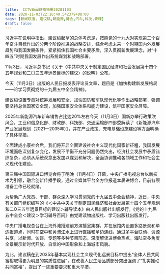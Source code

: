 ```yaml
---
title:  CCTV新闻联播摘要20201103
date: 2020-11-03T22:10:40.542379+08:00
tags: [新闻联播, 建议稿,新能源,博会,汽车,科技,青稞]
draft: false
---
```


习近平在说明中指出，<span class="keywords_content">建议稿</span>起草的总体考虑是，按照党的十九大对实现第二个百年奋斗目标作出的分两个阶段推进的战略安排，综合考虑未来一个时期国内外发展趋势和我国发展条件，紧紧抓住我国社会主要矛盾，深入贯彻新发展理念，对“十四五”时期我国发展作出系统谋划和战略部署。

11月3日，习近平总书记《关于〈中共中央关于制定国民经济和社会发展第十四个五年规划和二〇三五年远景目标的建议〉的说明》公布。

今天（11月3日）出版的人民日报发表评论员文章，题目是《加快构建新发展格局——论学习贯彻党的十九届五中全会精神》。

<span class="keywords_content">建议稿</span>设置专章对统筹发展和安全、加快国防和军队现代化等作出战略部署，强调要坚持总体国家安全观，加强国家安全体系和能力建设，筑牢国家安全屏障。

2025年<span class="keywords_fund">新能源</span><span class="keywords_fund"><span class="keywords_fund">汽车</span></span>新车销售占比达20%左右今天（11月3日）国新办举行政策吹风会，工业和信息化部、财政部、<span class="keywords_fund">科技</span>部、交通运输部四部委解读了《<span class="keywords_fund">新能源</span><span class="keywords_fund"><span class="keywords_fund">汽车</span></span>产业发展规划（2021—2035年）》，并在产业政策、充电基础设施建设等方面明确了具体举措。

全面建成小康社会后，我们将开启全面建设社会主义现代化国家新征程，我国发展环境面临深刻复杂变化，发展不平衡不充分问题仍然突出，经济社会发展中矛盾错综复杂，必须从系统观念出发加以谋划和解决，全面协调推动各领域工作和社会主义现代化建设。

第三届中国国际进口博览会将于明晚（11月4日）开幕，中央广播电视总台以新技术为引领，融合创新传播手段，通过全媒体平台全方位报道本届进<span class="keywords_content">博会</span>，目前各项准备工作已经就绪。

为帮助广大党员、干部、群众深入学习贯彻党的十九届五中全会精神，近日，中央有关部门组织编写的《＜中共中央关于制定国民经济和社会发展第十四个五年规划和二O三五年远景目标的建议＞辅导读本》由人民出版社出版发行，《党的十九届五中全会＜建议＞学习辅导百问》由党建读物出版社、学习出版社出版发行。

中央广播电视总台在上海外滩搭建前方演播室集群，并在展馆内设置多路景观和单边报道点，同时在空中和黄浦江水上进行直播和单边连线，通过多平台联动、资源共享，以新闻、访谈、专题等多种节目形态，深度解读进<span class="keywords_content">博会</span>热点，海陆空多角度全景展示新时代开放、自信的中国形象和上海城市风貌。

为此，<span class="keywords_content">建议稿</span>在到2035年基本实现社会主义现代化远景目标中提出“全体人民共同富裕取得更为明显的实质性进展”，在改善人民生活品质部分突出强调了“扎实推动共同富裕”，提出了一些重要要求和重大举措。
